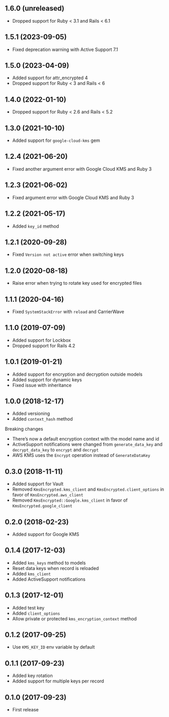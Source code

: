 ## 1.6.0 (unreleased)

- Dropped support for Ruby < 3.1 and Rails < 6.1

## 1.5.1 (2023-09-05)

- Fixed deprecation warning with Active Support 7.1

## 1.5.0 (2023-04-09)

- Added support for attr_encrypted 4
- Dropped support for Ruby < 3 and Rails < 6

## 1.4.0 (2022-01-10)

- Dropped support for Ruby < 2.6 and Rails < 5.2

## 1.3.0 (2021-10-10)

- Added support for `google-cloud-kms` gem

## 1.2.4 (2021-06-20)

- Fixed another argument error with Google Cloud KMS and Ruby 3

## 1.2.3 (2021-06-02)

- Fixed argument error with Google Cloud KMS and Ruby 3

## 1.2.2 (2021-05-17)

- Added `key_id` method

## 1.2.1 (2020-09-28)

- Fixed `Version not active` error when switching keys

## 1.2.0 (2020-08-18)

- Raise error when trying to rotate key used for encrypted files

## 1.1.1 (2020-04-16)

- Fixed `SystemStackError` with `reload` and CarrierWave

## 1.1.0 (2019-07-09)

- Added support for Lockbox
- Dropped support for Rails 4.2

## 1.0.1 (2019-01-21)

- Added support for encryption and decryption outside models
- Added support for dynamic keys
- Fixed issue with inheritance

## 1.0.0 (2018-12-17)

- Added versioning
- Added `context_hash` method

Breaking changes

- There’s now a default encryption context with the model name and id
- ActiveSupport notifications were changed from `generate_data_key` and `decrypt_data_key` to `encrypt` and `decrypt`
- AWS KMS uses the `Encrypt` operation instead of `GenerateDataKey`

## 0.3.0 (2018-11-11)

- Added support for Vault
- Removed `KmsEncrypted.kms_client` and `KmsEncrypted.client_options` in favor of `KmsEncrypted.aws_client`
- Removed `KmsEncrypted::Google.kms_client` in favor of `KmsEncrypted.google_client`

## 0.2.0 (2018-02-23)

- Added support for Google KMS

## 0.1.4 (2017-12-03)

- Added `kms_keys` method to models
- Reset data keys when record is reloaded
- Added `kms_client`
- Added ActiveSupport notifications

## 0.1.3 (2017-12-01)

- Added test key
- Added `client_options`
- Allow private or protected `kms_encryption_context` method

## 0.1.2 (2017-09-25)

- Use `KMS_KEY_ID` env variable by default

## 0.1.1 (2017-09-23)

- Added key rotation
- Added support for multiple keys per record

## 0.1.0 (2017-09-23)

- First release
